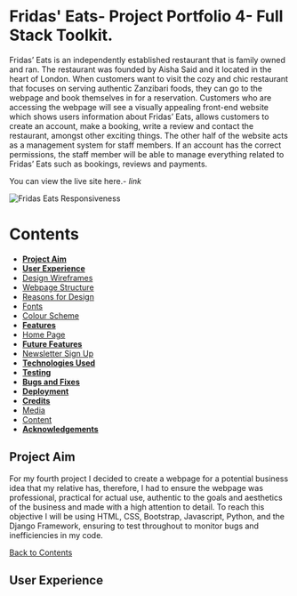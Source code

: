 <!--title-->
# Fridas' Eats- Project Portfolio 4- Full Stack Toolkit.

<!--summary paragraph-->
Fridas’ Eats is an independently established restaurant that is family owned and ran. The restaurant was founded by Aisha Said and it located in the heart of London. When customers want to visit the cozy and chic restaurant that focuses on serving authentic Zanzibari foods, they can go to the webpage and book themselves in for a reservation. Customers who are accessing the webpage will see a visually appealing front-end website which shows users information about Fridas’ Eats, allows customers to create an account, make a booking, write a review and contact the restaurant, amongst other exciting things. The other half of the website acts as a management system for staff members. If an account has the correct permissions, the staff member will be able to manage everything related to Fridas’ Eats such as bookings, reviews and payments.

<!--link to live site-->
You can view the live site here.- *link*

<!--images of responsivity of quiz-->
![Fridas Eats Responsiveness](link)

<!--contents section-->
# Contents

* [**Project Aim**](<#project-aim>)
* [**User Experience**](<#user-experience>)
* [Design Wireframes](<#design-wireframes>)
* [Webpage Structure](<#webpage-structure>)
* [Reasons for Design](<#reasons-for-design>)
* [Fonts](<#fonts>)
* [Colour Scheme](<#colour-scheme>)
* [**Features**](<#features>)
* [Home Page](<#home-page>)
* [**Future Features**](<#future-features>)
* [Newsletter Sign Up](<#newsletter-sign-up>)
* [**Technologies Used**](<#technologies-used>)
* [**Testing**](<#testing>)
* [**Bugs and Fixes**](<#bugs-and-fixes>)
* [**Deployment**](<#deployment>)
* [**Credits**](<#credits>)
* [Media](<#media>)
* [Content](<#content>)
* [**Acknowledgements**](<#acknowledgements>)

<!--project aim-->
## Project Aim
For my fourth project I decided to create a webpage for a potential business idea that my relative has, therefore, I had to ensure the webpage was professional, practical for actual use, authentic to the goals and aesthetics of the business and made with a high attention to detail. To reach this objective I will be using HTML, CSS, Bootstrap, Javascript, Python, and the Django Framework, ensuring to test throughout to monitor bugs and inefficiencies in my code.

[Back to Contents](<#contents>)

<!--user experience-->
## User Experience



